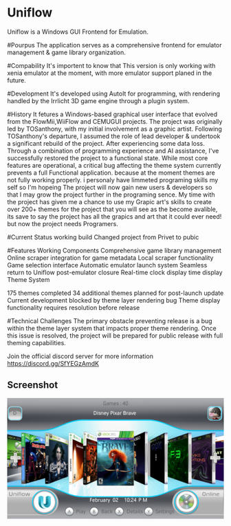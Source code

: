 # Uniflow

Uniflow is a Windows GUI Frontend for Emulation.


#Pourpus
The application serves as a comprehensive frontend for emulator management & game library organization.

#Compability
It's importent to know that This version is only working with xenia emulator at the moment, with more emulator support planed in the future.

#Development
It's developed using AutoIt for programming, with rendering handled by the Irrlicht 3D game engine through a plugin system. 

#History
It fetures a Windows-based graphical user interface that evolved from the FlowMii,WiiFlow and CEMUGUI projects. 
The project was originally led by TOSanthony, with my initial involvement as a graphic artist. Following TOSanthony's departure, I assumed the role of lead developer & undertook a significant rebuild of the project. After experiencing some data loss. Through a combination of programming experience and AI assistance, I've successfully restored the project to a functional state. While most core features are operational, a critical bug affecting the theme system currently prevents a full Functional application. because at the moment themes are not fully working properly. i personaly have limmeted programing skills my self so I'm hopeing The project will now gain new users & developers so that I may grow the project further in the programing sence. My time with the project has given me a chance to use my Grapic art's skills to create over 200+ themes for the project that you will see as the become avalible,
its save to say the project has all the grapics and art that it could ever need! but now the project needs Programers.

#Current Status
working build
Changed project from Privet to pubic

#Features
Working Components
Comprehensive game library management
Online scraper integration for game metadata
Local scraper functionality
Game selection interface
Automatic emulator launch system
Seamless return to Uniflow post-emulator closure
Real-time clock display
time display
Theme System

175 themes completed
34 additional themes planned for post-launch update
Current development blocked by theme layer rendering bug
Theme display functionality requires resolution before release

#Technical Challenges
The primary obstacle preventing release is a bug within the theme layer system that impacts proper theme rendering. Once this issue is resolved, the project will be prepared for public release with full theming capabilities.

Join the official discord server for more information
https://discord.gg/SfYEGzAmdK

## Screenshot
![screenshot](https://github.com/jackrabbit72380/Uniflow/blob/main/Screenshot.png)


